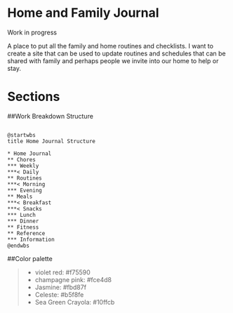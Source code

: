 # Home and Family Journal
Work in progress

A place to put all the family and home routines and checklists.
I want to create a site that can be used to update routines and schedules that can be shared with family and perhaps people we invite into our home to help or stay.

# Sections 
##Work Breakdown Structure
```plantuml

@startwbs
title Home Journal Structure

* Home Journal
** Chores
*** Weekly
***< Daily
** Routines
***< Morning
*** Evening
** Meals
***< Breakfast
***< Snacks
*** Lunch
*** Dinner
** Fitness
** Reference
*** Information
@endwbs
```


##Color palette
>
> * violet red: #f75590
> * champagne pink: #fce4d8
> * Jasmine: #fbd87f
> * Celeste: #b5f8fe
> * Sea Green Crayola: #10ffcb
> 
